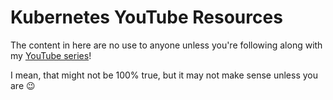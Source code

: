# Kubernetes YouTube Resources

The content in here are no use to anyone unless you're following along with my [YouTube series](https://www.youtube.com/channel/UC9NXEPgkIPpZ7rYstZPeo1A)!

I mean, that might not be 100% true, but it may not make sense unless you are :wink:
